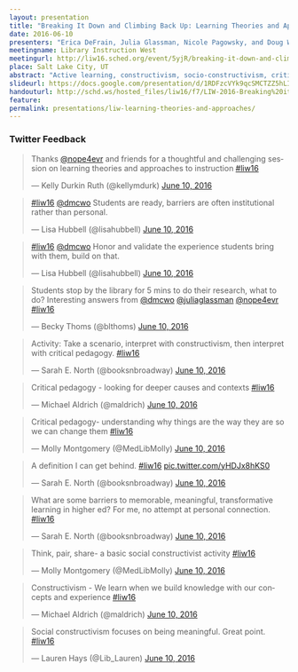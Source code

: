 ```yaml
---
layout: presentation
title: "Breaking It Down and Climbing Back Up: Learning Theories and Approaches to Instruction"
date: 2016-06-10
presenters: "Erica DeFrain, Julia Glassman, Nicole Pagowsky, and Doug Worsham"
meetingname: Library Instruction West
meetingurl: http://liw16.sched.org/event/5yjR/breaking-it-down-and-climbing-back-up-learning-theories-and-approaches-to-instruction
place: Salt Lake City, UT
abstract: "Active learning, constructivism, socio-constructivism, critical pedagogy, critical constructivism - these learning theories are more than just buzzwords. They’re important instructional strategies that can play central roles in shaping and motivating learners, but are often misinterpreted, misunderstood, and misapplied. Rather than viewing theory and practice as discrete, mutually exclusive approaches to our roles as educators, this presentation will focus on elevating our teaching through praxis: the negotiation of theory into practice with a reflective component. Through a series of exercises and interactions facilitated by four experienced instruction librarians, this presentation will help you understand what these pedagogical practices mean and how (and why) you should be using them in your instruction."
slideurl: https://docs.google.com/presentation/d/1RDFzcVYk9qcSMCTZZ5hLIhAL0HBgpV7jud64T7Qgkoc/edit?usp=sharing
handouturl: http://schd.ws/hosted_files/liw16/f7/LIW-2016-Breaking%20it%20Down%20and%20Climbing%20Back%20up-Handout.pdf
feature: 
permalink: presentations/liw-learning-theories-and-approaches/
---
```

### Twitter Feedback

<blockquote class="twitter-tweet" data-lang="en"><p lang="en" dir="ltr">Thanks <a href="https://twitter.com/nope4evr">@nope4evr</a> and friends for a thoughtful and challenging session on learning theories and approaches to instruction <a href="https://twitter.com/hashtag/liw16?src=hash">#liw16</a></p>&mdash; Kelly Durkin Ruth (@kellymdurk) <a href="https://twitter.com/kellymdurk/status/741304704890601472">June 10, 2016</a></blockquote>
<script async src="//platform.twitter.com/widgets.js" charset="utf-8"></script>

<blockquote class="twitter-tweet" data-lang="en"><p lang="en" dir="ltr"><a href="https://twitter.com/hashtag/liw16?src=hash">#liw16</a> <a href="https://twitter.com/dmcwo">@dmcwo</a> Students are ready, barriers are often institutional rather than personal.</p>&mdash; Lisa Hubbell (@lisahubbell) <a href="https://twitter.com/lisahubbell/status/741306966379618304">June 10, 2016</a></blockquote>
<script async src="//platform.twitter.com/widgets.js" charset="utf-8"></script>

<blockquote class="twitter-tweet" data-lang="en"><p lang="en" dir="ltr"><a href="https://twitter.com/hashtag/liw16?src=hash">#liw16</a> <a href="https://twitter.com/dmcwo">@dmcwo</a> Honor and validate the experience students bring with them, build on that.</p>&mdash; Lisa Hubbell (@lisahubbell) <a href="https://twitter.com/lisahubbell/status/741306675995410432">June 10, 2016</a></blockquote>
<script async src="//platform.twitter.com/widgets.js" charset="utf-8"></script>

<blockquote class="twitter-tweet" data-lang="en"><p lang="en" dir="ltr">Students stop by the library for 5 mins to do their research, what to do? Interesting answers from <a href="https://twitter.com/dmcwo">@dmcwo</a> <a href="https://twitter.com/juliaglassman">@juliaglassman</a> <a href="https://twitter.com/nope4evr">@nope4evr</a> <a href="https://twitter.com/hashtag/liw16?src=hash">#liw16</a></p>&mdash; Becky Thoms (@blthoms) <a href="https://twitter.com/blthoms/status/741305546624503808">June 10, 2016</a></blockquote>
<script async src="//platform.twitter.com/widgets.js" charset="utf-8"></script>

<blockquote class="twitter-tweet" data-lang="en"><p lang="en" dir="ltr">Activity: Take a scenario, interpret with constructivism, then interpret with critical pedagogy. <a href="https://twitter.com/hashtag/liw16?src=hash">#liw16</a></p>&mdash; Sarah E. North (@booksnbroadway) <a href="https://twitter.com/booksnbroadway/status/741302722280857601">June 10, 2016</a></blockquote>
<script async src="//platform.twitter.com/widgets.js" charset="utf-8"></script>

<blockquote class="twitter-tweet" data-lang="en"><p lang="en" dir="ltr">Critical pedagogy - looking for deeper causes and contexts <a href="https://twitter.com/hashtag/liw16?src=hash">#liw16</a></p>&mdash; Michael Aldrich (@maldrich) <a href="https://twitter.com/maldrich/status/741300932449689600">June 10, 2016</a></blockquote>
<script async src="//platform.twitter.com/widgets.js" charset="utf-8"></script>

<blockquote class="twitter-tweet" data-lang="en"><p lang="en" dir="ltr">Critical pedagogy- understanding why things are the way they are so we can change them <a href="https://twitter.com/hashtag/liw16?src=hash">#liw16</a></p>&mdash; Molly Montgomery (@MedLibMolly) <a href="https://twitter.com/MedLibMolly/status/741300296106676224">June 10, 2016</a></blockquote>
<script async src="//platform.twitter.com/widgets.js" charset="utf-8"></script>

<blockquote class="twitter-tweet" data-lang="en"><p lang="en" dir="ltr">A definition I can get behind. <a href="https://twitter.com/hashtag/liw16?src=hash">#liw16</a> <a href="https://t.co/yHDJx8hKS0">pic.twitter.com/yHDJx8hKS0</a></p>&mdash; Sarah E. North (@booksnbroadway) <a href="https://twitter.com/booksnbroadway/status/741300279849537536">June 10, 2016</a></blockquote>
<script async src="//platform.twitter.com/widgets.js" charset="utf-8"></script>

<blockquote class="twitter-tweet" data-lang="en"><p lang="en" dir="ltr">What are some barriers to memorable, meaningful, transformative learning in higher ed? For me, no attempt at personal connection. <a href="https://twitter.com/hashtag/liw16?src=hash">#liw16</a></p>&mdash; Sarah E. North (@booksnbroadway) <a href="https://twitter.com/booksnbroadway/status/741298491561906177">June 10, 2016</a></blockquote>
<script async src="//platform.twitter.com/widgets.js" charset="utf-8"></script>

<blockquote class="twitter-tweet" data-lang="en"><p lang="en" dir="ltr">Think, pair, share- a basic social constructivist activity <a href="https://twitter.com/hashtag/liw16?src=hash">#liw16</a></p>&mdash; Molly Montgomery (@MedLibMolly) <a href="https://twitter.com/MedLibMolly/status/741296682936082433">June 10, 2016</a></blockquote>
<script async src="//platform.twitter.com/widgets.js" charset="utf-8"></script>

<blockquote class="twitter-tweet" data-lang="en"><p lang="en" dir="ltr">Constructivism - We learn when we build knowledge with our concepts and experience <a href="https://twitter.com/hashtag/liw16?src=hash">#liw16</a></p>&mdash; Michael Aldrich (@maldrich) <a href="https://twitter.com/maldrich/status/741296312939745280">June 10, 2016</a></blockquote>
<script async src="//platform.twitter.com/widgets.js" charset="utf-8"></script>

<blockquote class="twitter-tweet" data-lang="en"><p lang="en" dir="ltr">Social constructivism focuses on being meaningful.  Great point. <a href="https://twitter.com/hashtag/liw16?src=hash">#liw16</a></p>&mdash; Lauren Hays (@Lib_Lauren) <a href="https://twitter.com/Lib_Lauren/status/741295954909765633">June 10, 2016</a></blockquote>
<script async src="//platform.twitter.com/widgets.js" charset="utf-8"></script>


